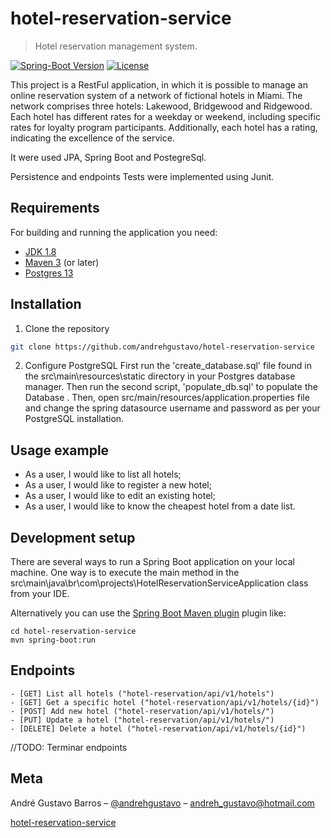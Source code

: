 # hotel-reservation-service
> Hotel reservation management system.

[![Spring-Boot Version](spring-boot-sm.png)][spring-boot-url]
[![License](http://img.shields.io/:license-apache-blue.svg)](http://www.apache.org/licenses/LICENSE-2.0.html)

This project is a RestFul application, in which it is possible to manage an online reservation system of a network of fictional hotels in Miami. The network comprises three hotels: Lakewood, Bridgewood and Ridgewood. Each hotel has different rates for a weekday or weekend, including specific rates for loyalty program participants. Additionally, each hotel has a rating, indicating the excellence of the service.

It were used JPA, Spring Boot and PostegreSql.

Persistence and endpoints Tests were implemented using Junit.


## Requirements
For building and running the application you need:

- [JDK 1.8](https://www.oracle.com/java/technologies/javase-downloads.html#JDK11)
- [Maven 3](https://maven.apache.org/) (or later)
- [Postgres 13](https://www.postgresql.org/about/news/postgresql-13-released-2077/)


## Installation

1. Clone the repository

```sh
git clone https://github.com/andrehgustavo/hotel-reservation-service
```

2. Configure PostgreSQL
First run the 'create_database.sql' file found in the src\main\resources\static directory in your Postgres database manager. Then run the second script, 'populate_db.sql' to populate the Database  . Then, open src/main/resources/application.properties file and change the spring datasource username and password as per your PostgreSQL installation.

## Usage example

- As a user, I would like to list all hotels;
- As a user, I would like to register a new hotel;
- As a user, I would like to edit an existing hotel;
- As a user, I would like to know the cheapest hotel from a date list.

## Development setup


There are several ways to run a Spring Boot application on your local machine. One way is to execute the main method in the src\main\java\br\com\projects\HotelReservationServiceApplication class from your IDE.

Alternatively you can use the [Spring Boot Maven plugin](https://docs.spring.io/spring-boot/docs/current/reference/html/build-tool-plugins-maven-plugin.html) plugin like:

```shell
cd hotel-reservation-service
mvn spring-boot:run
```

## Endpoints
    - [GET] List all hotels ("hotel-reservation/api/v1/hotels")
    - [GET] Get a specific hotel ("hotel-reservation/api/v1/hotels/{id}")
    - [POST] Add new hotel ("hotel-reservation/api/v1/hotels/")
    - [PUT] Update a hotel ("hotel-reservation/api/v1/hotels/")
    - [DELETE] Delete a hotel ("hotel-reservation/api/v1/hotels/{id}")

//TODO: Terminar endpoints
## Meta

André Gustavo Barros – [@andrehgustavo](https://www.linkedin.com/in/andr%C3%A9-gustavo-barros-457b9a43/) – andreh_gustavo@hotmail.com

[hotel-reservation-service](https://github.com/andrehgustavo/hotel-reservation-service)

<!-- Markdown link & img dfn's -->
[spring-boot-url]: https://ci.spring.io/teams/spring-boot/pipelines/spring-boot-2.4.x

